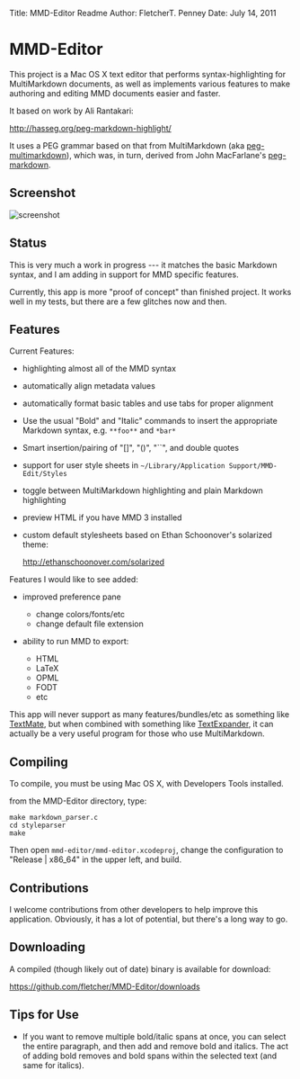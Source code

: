 Title:	MMD-Editor Readme
Author:	FletcherT. Penney
Date:	July 14, 2011



# MMD-Editor #

This project is a Mac OS X text editor that performs syntax-highlighting for MultiMarkdown documents, as well as implements various features to make authoring and editing MMD documents easier and faster.

It based on work by Ali Rantakari:

<http://hasseg.org/peg-markdown-highlight/>

It uses a PEG grammar based on that from MultiMarkdown (aka [peg-multimarkdown](https://github.com/fletcher/peg-multimarkdown)), which was, in turn, derived from John MacFarlane's [peg-markdown](https://github.com/jgm/peg-markdown).


## Screenshot ##

![screenshot](http://fletcherpenney.net/2011/06/mmd-editor.png)


## Status ##

This is very much a work in progress --- it matches the basic Markdown syntax, and I am adding in support for MMD specific features.

Currently, this app is more "proof of concept" than finished project.  It works well in my tests, but there are a few glitches now and then.

## Features ##

Current Features:

* highlighting almost all of the MMD syntax

* automatically align metadata values

* automatically format basic tables and use tabs for proper alignment

* Use the usual "Bold" and "Italic" commands to insert the appropriate Markdown syntax, e.g. `**foo**` and `*bar*`

* Smart insertion/pairing of "[]", "()", "``", and double quotes

* support for user style sheets in `~/Library/Application Support/MMD-Edit/Styles`

* toggle between MultiMarkdown highlighting and plain Markdown highlighting

* preview HTML if you have MMD 3 installed

* custom default stylesheets based on Ethan Schoonover's solarized theme:  

	<http://ethanschoonover.com/solarized>


Features I would like to see added:


* improved preference pane
	* change colors/fonts/etc
	* change default file extension

* ability to run MMD to export:
	* HTML
	* LaTeX
	* OPML
	* FODT
	* etc

This app will never support as many features/bundles/etc as something like [TextMate](http://macromates.com/), but when combined with something like [TextExpander](http://www.smilesoftware.com/TextExpander/), it can actually be a very useful program for those who use MultiMarkdown.


## Compiling ##

To compile, you must be using Mac OS X, with Developers Tools installed.

from the MMD-Editor directory, type:

	make markdown_parser.c
	cd styleparser
	make

Then open `mmd-editor/mmd-editor.xcodeproj`, change the configuration to "Release | x86_64" in the upper left, and build.


## Contributions ##

I welcome contributions from other developers to help improve this application. Obviously, it has a lot of potential, but there's a long way to go.


## Downloading ##

A compiled (though likely out of date) binary is available for download:

<https://github.com/fletcher/MMD-Editor/downloads>


## Tips for Use ##

* If you want to remove multiple bold/italic spans at once, you can select the entire paragraph, and then add and remove bold and italics.  The act of adding bold removes and bold spans within the selected text (and same for italics).


